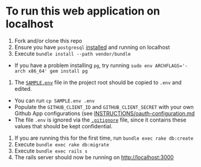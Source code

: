 # To run this web application on localhost

1. Fork and/or clone this repo
1. Ensure you have `postgresql` [installed](https://wiki.postgresql.org/wiki/Detailed_installation_guides) and running on localhost
1. Execute `bundle install --path vendor/bundle`
  * If you have a problem installing `pg`, try running `sudo env ARCHFLAGS='-arch x86_64' gem install pg`
1. The [`SAMPLE.env`](SAMPLE.env) file in the project root should be copied to `.env` and edited. 
  * You can run `cp SAMPLE.env .env`
  * Populate the `GITHUB_CLIENT_ID` and `GITHUB_CLIENT_SECRET` with your own Github App configurations (see [INSTRUCTIONS/oauth-configuration.md](INSTRUCTIONS/oauth-configuration.md)
  * The file `.env` is ignored via the [`.gitignore`](.gitignore) file, since it contains these values that should be kept confidential.
1. If you are running this for the first time, run `bundle exec rake db:create`
1. Execute `bundle exec rake db:migrate`
1. Execute `bundle exec rails s`
1. The rails server should now be running on [http://localhost:3000](http://localhost:3000)
